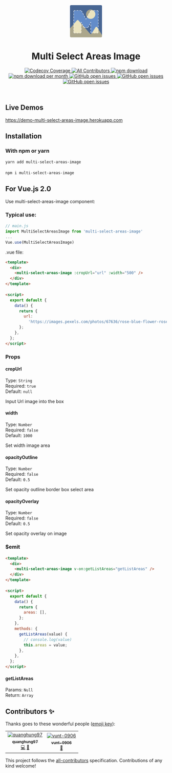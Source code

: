 <p align="center">
    <img src="/docs/logo/logo.svg" height="100">
</p>

<h1 align="center">Multi Select Areas Image</h1>

<p align="center">
    <!--codecov-->
    <a href="https://codecov.io/gh/sun-asterisk-research/multi-select-areas-image/">
        <img alt="Codecov Coverage" src="https://img.shields.io/codecov/c/github/sun-asterisk-research/multi-select-areas-image/master.svg?style=flat-square">
    </a>
    <!--contributors-->
    <a href="#contributors">
        <img alt="All Contributors" src="https://img.shields.io/badge/all_contributors-2-orange.svg?style=flat-square">
    </a>
    <!--downloads-->
    <a href="https://www.npmjs.com/package/multi-select-areas-image">
        <img alt="npm download" src="https://img.shields.io/npm/dt/multi-select-areas-image.svg?maxAge=30">
    </a>
    <!--downloads/month-->
    <a href="https://www.npmjs.com/package/multi-select-areas-image">
        <img alt="npm download per month" src="https://img.shields.io/npm/dm/multi-select-areas-image.svg?">
    </a>    
    <!--open issues-->
    <a href="https://github.com/sun-asterisk-research/multi-select-areas-image/issues">
        <img alt="GitHub open issues" src="https://img.shields.io/github/issues/sun-asterisk-research/multi-select-areas-image">
    </a>
    <!--open issues-->
    <a href="https://github.com/sun-asterisk-research/multi-select-areas-image/issues?utf8=%E2%9C%93&q=is%3Aissue+is%3Aopen">
        <img alt="GitHub open issues" src="https://img.shields.io/github/issues/sun-asterisk-research/multi-select-areas-image">
    </a>
    <!--npm version-->
    <a href="https://www.npmjs.com/package/multi-select-areas-image">
        <img alt="GitHub open issues" src="https://img.shields.io/npm/v/multi-select-areas-image.svg">
    </a>
</p>

<br/>

## Live Demos

https://demo-multi-select-areas-image.herokuapp.com

## Installation

### With npm or yarn

```bash
yarn add multi-select-areas-image

npm i multi-select-areas-image
```

## For Vue.js 2.0

Use multi-select-areas-image component:

### Typical use:

```js
// main.js
import MultiSelectAreasImage from 'multi-select-areas-image'
...
Vue.use(MultiSelectAreasImage)
```

.vue file:

```html
<template>
  <div>
    <multi-select-areas-image :cropUrl="url" :width="500" />
  </div>
</template>

<script>
  export default {
    data() {
      return {
        url:
          'https://images.pexels.com/photos/67636/rose-blue-flower-rose-blooms-67636.jpeg?auto=compress&cs=tinysrgb&dpr=1&w=500',
      };
    },
  };
</script>
```

### Props

#### cropUrl

Type: `String`<br>
Required: `true`<br>
Default: `null`

Input Url image into the box

#### width

Type: `Number`<br>
Required: `false`<br>
Default: `1000`

Set width image area

#### opacityOutline

Type: `Number`<br>
Required: `false`<br>
Default: `0.5`

Set opacity outline border box select area

#### opacityOverlay

Type: `Number`<br>
Required: `false`<br>
Default: `0.5`

Set opacity overlay on image

### \$emit

```html
<template>
  <div>
    <multi-select-areas-image v-on:getListAreas="getListAreas" />
  </div>
</template>

<script>
  export default {
    data() {
      return {
        areas: [],
      };
    },
    methods: {
      getListAreas(value) {
        // console.log(value)
        this.areas = value;
      },
    },
  };
</script>
```

#### getListAreas

Params: `Null`<br>
Return: `Array`

<h2 id="contributors"> Contributors ✨ </h2>

Thanks goes to these wonderful people ([emoji key](https://allcontributors.org/docs/en/emoji-key)):

<!-- ALL-CONTRIBUTORS-LIST:START - Do not remove or modify this section -->
<!-- prettier-ignore-start -->
<!-- markdownlint-disable -->
<table>
  <tr>
    <td align="center"><a href="https://github.com/quanghung97"><img src="https://avatars0.githubusercontent.com/u/25919519?v=4" width="100px;" alt="quanghung97"/><br /><sub><b>quanghung97</b></sub></a><br /><a href="https://github.com/sun-asterisk-research/multi-select-areas-image/commits?author=quanghung97" title="Code">💻</a> <a href="https://github.com/sun-asterisk-research/multi-select-areas-image/commits?author=quanghung97" title="Documentation">📖</a></td>
    <td align="center"><a href="https://github.com/vunt-0906"><img src="https://avatars3.githubusercontent.com/u/52224331?v=4" width="100px;" alt="vunt-0906"/><br /><sub><b>vunt-0906</b></sub></a><br /><a href="https://github.com/sun-asterisk-research/multi-select-areas-image/commits?author=vunt-0906" title="Documentation">📖</a></td>
  </tr>
</table>

<!-- markdownlint-enable -->
<!-- prettier-ignore-end -->

<!-- ALL-CONTRIBUTORS-LIST:END -->

This project follows the [all-contributors](https://github.com/all-contributors/all-contributors) specification. Contributions of any kind welcome!

